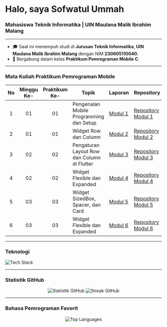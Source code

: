 <h1 align="left">Halo, saya Sofwatul Ummah </h1>
<h3 align="left">Mahasiswa Teknik Informatika | UIN Maulana Malik Ibrahim Malang</h3>

---

- 🎓 Saat ini menempuh studi di **Jurusan Teknik Informatika**, **UIN Maulana Malik Ibrahim Malang** dengan NIM **230605110040**.
- 🚀 Bergabung dalam kelas **Praktikum Pemrograman Mobile C**.

---
### Mata Kuliah Praktikum Pemrograman Mobile
| No | Minggu Ke- | Praktikum Ke- | Topik                                       | Laporan                                                                                                                         | Repository |
|:--:|:----------:|:-------------:|---------------------------------------------|--------------------------------------------------------------------------------------------------------------------------------|------------|
| 1  | 01         | 01            | Pengenalan Mobile Programming dan Setup     | [Modul 1](https://docs.google.com/document/d/13kxRRzh02LXXdD4EHpuPy63z7PcS1HGUGi_tVSdcuek/edit?usp=sharing)                    |[Repository Modul 1](https://github.com/Sofwatulu/PrakPemrogramanMobile-Modul01.git)|
| 2  | 01         | 01            | Widget Row dan Column                       | [Modul 2](https://docs.google.com/document/d/1lTSqgAMhp31znaxX5Rzlf12pUPfcNVQ6bnsPZtenRsY/edit?usp=sharing)                    |[Repository Modul 2](https://github.com/Sofwatulu/PrakPemrogramanMobile-Modul02.git)|
| 3  | 02         | 02            | Pengaturan Layout Row dan Column di Flutter | [Modul 3](https://docs.google.com/document/d/1UwcxHY5cEi-XK88Ayz78gBP0LVHfdGdXth2Q19Ytabg/edit?usp=sharing)                    |[Repository Modul 3](https://github.com/Sofwatulu/PrakPemrogramanMobile-Modul03.git)|
| 4  | 02         | 02            | Widget Flexible dan Expanded                | [Modul 4](https://docs.google.com/document/d/1S8HYU_nrT_Fh4jy8zz5Wfv7TI-6qN8faS-r73GJdtig/edit?usp=sharing)                    |[Repository Modul 4](https://github.com/Sofwatulu/PrakPemrogramanMobile-Modul04.git)|
| 5  | 03         | 03            | Widget SizedBox, Spacer, dan Card           | [Modul 5](https://docs.google.com/document/d/1_VaIXRixz5qhsApwVHWrQaIjm6a-k3coNb45XKUraH0/edit?usp=sharing)                    |[Repository Modul 5](https://github.com/Sofwatulu/PrakPemrogramanMobile-Modul05.git)|
| 6  | 03         | 03            | Widget Flexible dan Expanded                | [Modul 6](https://docs.google.com/document/d/1b82bSYjT6u3lEYkNjN3GVnBy3IdvCu0q5CwW66xdjRQ/edit?usp=sharing)                    |[Repository Modul 6](https://github.com/Sofwatulu/PrakPemrogramanMobile-Modul06.git)|

---
### Teknologi
<p align="left">
  <img src="https://skillicons.dev/icons?i=py,django,js,nodejs,express,ts,postgres,prisma,redis" alt="Tech Stack" />
</p>

---

### Statistik GitHub
<p align="center">
  <img src="https://github-readme-stats.vercel.app/api?username=Sofwatulu&show_icons=true&theme=tokyonight&hide_rank=true" alt="Statistik GitHub" />
  <img src="https://github-readme-streak-stats.herokuapp.com/?user=Sofwatulu&theme=tokyonight" alt="Streak GitHub" />
</p>

---

### Bahasa Pemrograman Favorit
<p align="center">
  <img src="https://github-readme-stats.vercel.app/api/top-langs/?username=Sofwatulu&layout=compact&theme=tokyonight" alt="Top Languages" />
</p>
